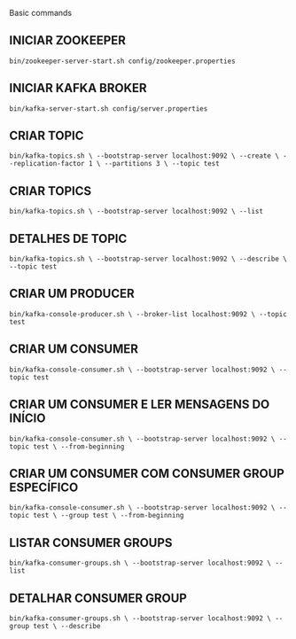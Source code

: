 Basic commands

## INICIAR ZOOKEEPER

`bin/zookeeper-server-start.sh config/zookeeper.properties`

## INICIAR KAFKA BROKER

`bin/kafka-server-start.sh config/server.properties`

## CRIAR TOPIC

`bin/kafka-topics.sh \
--bootstrap-server localhost:9092 \
--create \
--replication-factor 1 \
--partitions 3 \
--topic test`

## CRIAR TOPICS

`bin/kafka-topics.sh \
--bootstrap-server localhost:9092 \
--list`

## DETALHES DE TOPIC

`bin/kafka-topics.sh \
--bootstrap-server localhost:9092 \
--describe \
--topic test`

## CRIAR UM PRODUCER

`bin/kafka-console-producer.sh \
--broker-list localhost:9092 \
--topic test`

## CRIAR UM CONSUMER

`bin/kafka-console-consumer.sh \
--bootstrap-server localhost:9092 \
--topic test`

## CRIAR UM CONSUMER E LER MENSAGENS DO INÍCIO

`bin/kafka-console-consumer.sh \
--bootstrap-server localhost:9092 \
--topic test \
--from-beginning`

## CRIAR UM CONSUMER COM CONSUMER GROUP ESPECÍFICO

`bin/kafka-console-consumer.sh \
--bootstrap-server localhost:9092 \
--topic test \
--group test \
--from-beginning`

## LISTAR CONSUMER GROUPS

`bin/kafka-consumer-groups.sh \
--bootstrap-server localhost:9092 \
--list`

## DETALHAR CONSUMER GROUP

`bin/kafka-consumer-groups.sh \
--bootstrap-server localhost:9092 \
--group test \
--describe`

